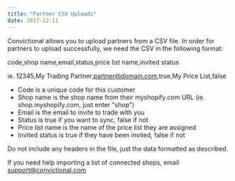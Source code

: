 ```yaml
---
title: "Partner CSV Uploads"
date: 2017-12-11
---
```


Convictional allows you to upload partners from a CSV file. In order for partners to upload successfully, we need the CSV in the following format:

code,shop name,email,status,price list name,invited status

ie. 12345,My Trading Partner,partner@domain.com,true,My Price List,false

* Code is a unique code for this customer
* Shop name is the shop name from their myshopify.com URL (ie. shop.myshopify.com, just enter "shop")
* Email is the email to invite to trade with you
* Status is true if you want to sync, false if not
* Price list name is the name of the price list they are assigned
* Invited status is true if they have been invited, false if not

Do not include any headers in the file, just the data formatted as described. 

If you need help importing a list of connected shops, email [support@convictional.com](mailto:support@convictional.com)
